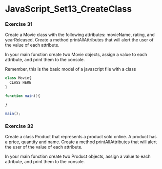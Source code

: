 # JavaScript_Set13_CreateClass

### Exercise 31
Create a Movie class with the following attributes: movieName, rating, and yearReleased. Create a method printAllAttributes that will alert the user of the value of each attribute.

In your main function create two Movie objects, assign a value to each attribute, and print them to the console.

Remember, this is the basic model of a javascript file with a class
```javascript
class Movie{
  CLASS HERE
}

function main(){

}

main();
```

### Exercise 32
Create a class Product that represents a product sold online. A product has a price, quantity and name. Create a method printAllAttributes that will alert the user of the value of each attribute.

In your main function create two Product objects, assign a value to each attribute, and print them to the console.
